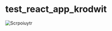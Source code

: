 # test_react_app_krodwit

![Scrpoiuytr](https://github.com/user-attachments/assets/17d4ff93-2968-4a2e-86f6-f5b4d677e4a5)
